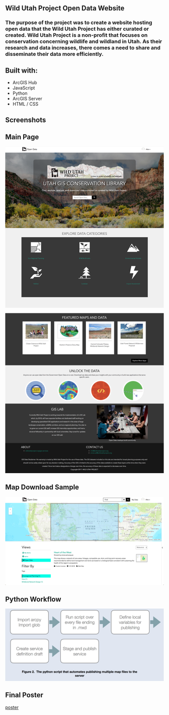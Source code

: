 ## Wild Utah Project Open Data Website

<h3>The purpose of the project was to create a website hosting open data that the Wild Utah Project has either curated
                or created. Wild Utah Project is a non-profit that focuses on conservation concerning wildlife and wildland
                in Utah. As their research and data increases, there comes a need to share and disseminate their data more
                efficiently.</h3>


## Built with:

<p align="middle">

- ArcGIS Hub
- JavaScript
- Python
- ArcGIS Server
- HTML / CSS


## Screenshots

<h2>Main Page</h2>

![main page](screenshots/header.png)


![more](screenshots/maps.png)

<h2>Map Download Sample</h2>

![map sample](screenshots/sample.png)

<h2>Python Workflow</h2>

![code](screenshots/code.png)

<h2>Final Poster</h2>

[poster](screenshots/FinalPoster.pdf)


